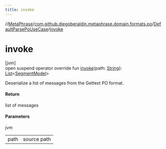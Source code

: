 ```yaml
---
title: invoke
---
```

//[MetaPhrase](../../../index.html)/[com.github.diegoberaldin.metaphrase.domain.formats.po](../index.html)/[DefaultParsePoUseCase](index.html)/[invoke](invoke.html)



# invoke



[jvm]\
open suspend operator override fun [invoke](invoke.html)(path: [String](https://kotlinlang.org/api/latest/jvm/stdlib/kotlin/-string/index.html)): [List](https://kotlinlang.org/api/latest/jvm/stdlib/kotlin.collections/-list/index.html)&lt;[SegmentModel](../../com.github.diegoberaldin.metaphrase.domain.project.data/-segment-model/index.html)&gt;



Deserialize a list of messages from the Gettext PO format.



#### Return



list of messages



#### Parameters


jvm

| | |
|---|---|
| path | source path |




